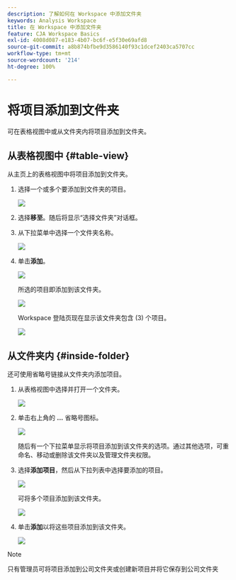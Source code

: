 ```yaml
---
description: 了解如何在 Workspace 中添加文件夹
keywords: Analysis Workspace
title: 在 Workspace 中添加文件夹
feature: CJA Workspace Basics
exl-id: 4008d087-e183-4b07-bc6f-e5f30e69afd8
source-git-commit: a8b874bfbe9d3586140f93c1dcef2403ca5707cc
workflow-type: tm+mt
source-wordcount: '214'
ht-degree: 100%

---
```


# 将项目添加到文件夹

可在表格视图中或从文件夹内将项目添加到文件夹。

## 从表格视图中 {#table-view}

从主页上的表格视图中将项目添加到文件夹。

1. 选择一个或多个要添加到文件夹的项目。

   ![](/help/analysis-workspace/build-workspace-project/assets/move-tv-selected.png)

1. 选择&#x200B;**移至**。随后将显示“选择文件夹”对话框。

1. 从下拉菜单中选择一个文件夹名称。

   ![](/help/analysis-workspace/build-workspace-project/assets/move-select-folder.png)

1. 单击&#x200B;**添加**。

   ![](/help/analysis-workspace/build-workspace-project/assets/move-add.png)

   所选的项目即添加到该文件夹。

   ![](/help/analysis-workspace/build-workspace-project/assets/move-projects-added.png)

   Workspace 登陆页现在显示该文件夹包含 (3) 个项目。

   ![](/help/analysis-workspace/build-workspace-project/assets/move-folders-updated.png)

## 从文件夹内 {#inside-folder}

还可使用省略号链接从文件夹内添加项目。

1. 从表格视图中选择并打开一个文件夹。

   ![](/help/analysis-workspace/build-workspace-project/assets/move-open-folder.png)

1. 单击右上角的 **...** 省略号图标。

   ![](/help/analysis-workspace/build-workspace-project/assets/add-projects-elipsis.png)

   随后有一个下拉菜单显示将项目添加到该文件夹的选项。通过其他选项，可重命名、移动或删除该文件夹以及管理文件夹权限。

1. 选择&#x200B;**添加项目**，然后从下拉列表中选择要添加的项目。

   ![](/help/analysis-workspace/build-workspace-project/assets/select-add-projects.png)

   可将多个项目添加到该文件夹。

   ![](/help/analysis-workspace/build-workspace-project/assets/move-add-multiple-projects.png)

1. 单击&#x200B;**添加**&#x200B;以将这些项目添加到该文件夹。

   ![](/help/analysis-workspace/build-workspace-project/assets/move-added-items.png)


>[!NOTE]
>
>只有管理员可将项目添加到公司文件夹或创建新项目并将它保存到公司文件夹
